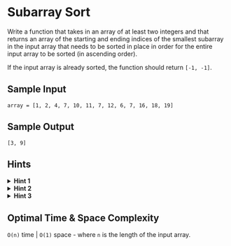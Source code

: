 # Subarray Sort

Write a function that takes in an array of at least two integers and that returns an array of the starting and ending indices of the smallest subarray in the input array that needs to be sorted in place in order for the entire input array to be sorted (in ascending order).

If the input array is already sorted, the function should return `[-1, -1]`.

## Sample Input

```plaintext
array = [1, 2, 4, 7, 10, 11, 7, 12, 6, 7, 16, 18, 19]
```

## Sample Output

```plaintext
[3, 9]
```

## Hints

<details>
<summary><b>Hint 1</b></summary>

Realize that even a single out-of-order number in the input array can call for a large subarray to have to be sorted. This is because, depending on how out-of-place the number is, it might need to be moved very far away from its original position in order to be in its sorted position.

</details>

<details>
<summary><b>Hint 2</b></summary>

Find the smallest and largest numbers that are out of order in the input array. You should be able to do this in a single pass through the array.

</details>

<details>
<summary><b>Hint 3</b></summary>

Once you've found the smallest and largest out-of-order numbers mentioned in Hint #2, find their final sorted positions in the array. This should give you the extremities of the smallest subarray that needs to be sorted.

</details>

## Optimal Time & Space Complexity

`O(n)` time | `O(1)` space - where `n` is the length of the input array.
